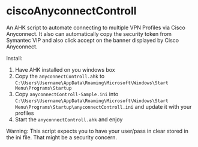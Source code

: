 # ciscoAnyconnectControll
An AHK script to automate connecting to multiple VPN Profiles via Cisco Anyconnect.
It also can automatically copy the security token from Symantec VIP and also click accept on the banner displayed by Cisco Anyconnect.

Install:
1) Have AHK installed on you windows box
2) Copy the ```anyconnectControll.ahk``` to ```C:\Users\Username\AppData\Roaming\Microsoft\Windows\Start Menu\Programs\Startup```
3) Copy ```anyconnectControll-Sample.ini``` into ```C:\Users\Username\AppData\Roaming\Microsoft\Windows\Start Menu\Programs\Startup\anyconnectControll.ini``` and update it with your profiles
4) Start the ```anyconnectControll.ahk``` and enjoy

Warning:
This script expects you to have your user/pass in clear stored in the ini file. That might be a security concern.
